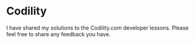 # Codility

I have shared my solutions to the Codility.com developer lessons. Please feel free to share any feedback you have.
